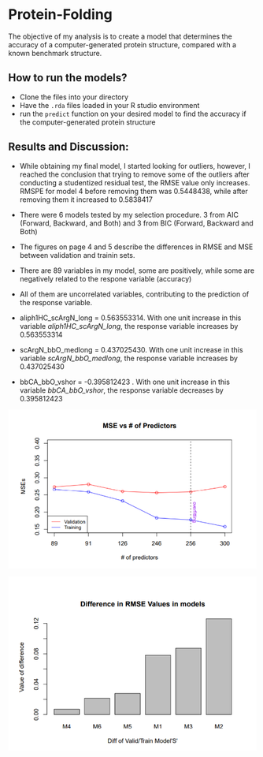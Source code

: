 # Protein-Folding
The objective of my analysis is to create a model that determines the accuracy of a computer-generated protein structure, compared with a known benchmark structure.

## How to run the models?
- Clone the files into your directory
- Have the `.rda` files loaded in your R studio environment
- run the `predict` function on your desired model to find the accuracy if the computer-generated protein structure

## Results and Discussion:
- While obtaining my final model, I started looking for outliers, however, I reached the conclusion that trying to remove some of the outliers after conducting a studentized residual test, the RMSE value only increases. RMSPE for model 4 before removing them was $0.5448438$, while after removing them it increased to $0.5838417$

- There were 6 models tested by my selection procedure. 3 from AIC (Forward, Backward, and Both) and 3 from BIC (Forward, Backward and Both)

- The figures on page 4 and 5 describe the differences in RMSE and MSE between validation and trainin sets.

- There are 89 variables in my model, some are positively, while some are negatively related to the respone variable (accuracy)

- All of them are uncorrelated variables, contributing to the prediction of the response variable.

- aliph1HC_scArgN_long = 0.563553314. With one unit increase in this variable *aliph1HC_scArgN_long*, the response variable increases by 0.563553314
- scArgN_bbO_medlong = 0.437025430. With one unit increase in this variable *scArgN_bbO_medlong*, the response variable increases by 0.437025430
- bbCA_bbO_vshor = -0.395812423 . With one unit increase in this variable *bbCA_bbO_vshor*, the response variable decreases by 0.395812423


![plot of MSE vs Predictors](https://github.com/n5hossai/Protein-Folding/blob/main/mse%20vs%20preds.PNG)

![plot of RMSE values](https://github.com/n5hossai/Protein-Folding/blob/main/RMSE%20vals.PNG)
